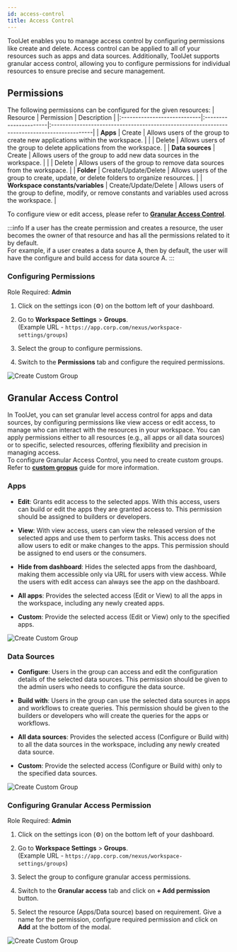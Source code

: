 ```yaml
---
id: access-control
title: Access Control
---
```


ToolJet enables you to manage access control by configuring permissions like create and delete. Access control can be applied to all of your resources such as apps and data sources. Additionally, ToolJet supports granular access control, allowing you to configure permissions for individual resources to ensure precise and secure management.

## Permissions

The following permissions can be configured for the given resources:
| Resource                    | Permission            | Description                                                                                 |
|:----------------------------|:----------------------|:--------------------------------------------------------------------------------------------|
| **Apps**                    | Create                | Allows users of the group to create new applications within the workspace.                  |
|                             | Delete                | Allows users of the group to delete applications from the workspace.                        |
| **Data sources**            | Create                | Allows users of the group to add new data sources in the workspace.                         |
|                             | Delete                | Allows users of the group to remove data sources from the workspace.                        |
| **Folder**                  | Create/Update/Delete  | Allows users of the group to create, update, or delete folders to organize resources.       |
| **Workspace constants/variables** | Create/Update/Delete | Allows users of the group to define, modify, or remove constants and variables used across the workspace. |

To configure view or edit access, please refer to **[Granular Access Control](#granular-access-control)**.

:::info
If a user has the create permission and creates a resource, the user becomes the owner of that resource and has all the permissions related to it by default. <br/>
For example, if a user creates a data source A, then by default, the user will have the configure and build access for data source A.
:::

### Configuring Permissions

Role Required: **Admin** <br/>

1. Click on the settings icon (⚙️) on the bottom left of your dashboard.

2. Go to **Workspace Settings** > **Groups**. <br/>
    (Example URL - `https://app.corp.com/nexus/workspace-settings/groups`)

3. Select the group to configure permissions.

4. Switch to the **Permissions** tab and configure the required permissions.

<img className="screenshot-full" src="/img/user-management/rbac/access-control/select-permission.png" alt="Create Custom Group" />


## Granular Access Control

In ToolJet, you can set granular level access control for apps and data sources, by configuring permissions like view access or edit access, to manage who can interact with the resources in your workspace. You can apply permissions either to all resources (e.g., all apps or all data sources) or to specific, selected resources, offering flexibility and precision in managing access. <br/>
To configure Granular Access Control, you need to create custom groups. Refer to **[custom gropus](#)** guide for more information.

### Apps

- **Edit**: Grants edit access to the selected apps. With this access, users can build or edit the apps they are granted access to. This permission should be assigned to builders or developers.

- **View**: With view access, users can view the released version of the selected apps and use them to perform tasks. This access does not allow users to edit or make changes to the apps. This permission should be assigned to end users or the consumers.

- **Hide from dashboard**: Hides the selected apps from the dashboard, making them accessible only via URL for users with view access. While the users with edit access can always see the app on the dashboard.

- **All apps**: Provides the selected access (Edit or View) to all the apps in the workspace, including any newly created apps.

- **Custom**: Provide the selected access (Edit or View) only to the specified apps.

<img className="screenshot-full" src="/img/user-management/rbac/access-control/app-permission.png" alt="Create Custom Group" />

### Data Sources

- **Configure**: Users in the group can access and edit the configuration details of the selected data sources. This permission should be given to the admin users who needs to configure the data source.

- **Build with**: Users in the group can use the selected data sources in apps and workflows to create queries. This permission should be given to the builders or developers who will create the queries for the apps or workflows.

- **All data sources**: Provides the selected access (Configure or Build with) to all the data sources in the workspace, including any newly created data source.

- **Custom**: Provide the selected access (Configure or Build with) only to the specified data sources.

<img className="screenshot-full" src="/img/user-management/rbac/access-control/ds-permission.png" alt="Create Custom Group" />

### Configuring Granular Access Permission

Role Required: **Admin** <br/>

1. Click on the settings icon (⚙️) on the bottom left of your dashboard.

2. Go to **Workspace Settings** > **Groups**. <br/>
    (Example URL - `https://app.corp.com/nexus/workspace-settings/groups`)

3. Select the group to configure granular access permissions.

4. Switch to the **Granular access** tab and click on **+ Add permission** button.

5. Select the resource (Apps/Data source) based on requirement. Give a name for the permission, configure required permission and click on **Add** at the bottom of the modal.

<img className="screenshot-full" src="/img/user-management/rbac/access-control/select-resource.png" alt="Create Custom Group" />
